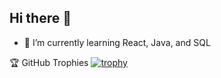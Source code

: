 ## Hi there 👋
- 🌱 I’m currently learning  React, Java, and SQL





🏆 GitHub Trophies
[![trophy](https://github-profile-trophy.vercel.app/?username=theussilvas&theme=algolia)](https://github.com/ryo-ma/github-profile-trophy)




<!--
**theussilvas/theussilvas** is a ✨ _special_ ✨ repository because its `README.md` (this file) appears on your GitHub profile.

Here are some ideas to get you started:

- 🔭 I’m currently working on ...
 ...
- 👯 I’m looking to collaborate on ...
- 🤔 I’m looking for help with ...
- 💬 Ask me about ...
- 📫 How to reach me: ...
- 😄 Pronouns: ...
- ⚡ Fun fact: ...
-->
